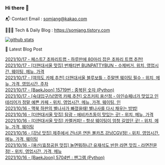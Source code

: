 ### Hi there 👋

📬  Contact Email : somjang@kakao.com

👨🏻‍💻  Tech & Daily Blog : https://somjang.tistory.com

[![github stats](https://github-readme-stats.vercel.app/api?username=SOMJANG&show_icons=true&hide_border=False)](https://somjang.tistory.com)

🤩 Latest Blog Post

[2021/10/17 - 페스트7 초파리트랩 - 하루만에 80마리 잡은 초파리 트랩 추천!](https://somjang.tistory.com/entry/%ED%8E%98%EC%8A%A4%ED%8A%B87-%EC%B4%88%ED%8C%8C%EB%A6%AC%ED%8A%B8%EB%9E%A9-%ED%95%98%EB%A3%A8%EB%A7%8C%EC%97%90-80%EB%A7%88%EB%A6%AC-%EC%9E%A1%EC%9D%80-%EC%B4%88%ED%8C%8C%EB%A6%AC-%ED%8A%B8%EB%9E%A9-%EC%B6%94%EC%B2%9C) <br>
[2021/10/17 - [더현대서울 맛집] 번패티번 BUNPATTYBUN - 수제버거, 위치, 영업시간, 웨이팅, 메뉴, 가격](https://somjang.tistory.com/entry/%EB%8D%94%ED%98%84%EB%8C%80%EC%84%9C%EC%9A%B8-%EB%A7%9B%EC%A7%91-%EB%B2%88%ED%8C%A8%ED%8B%B0%EB%B2%88-BUNPATTYBUN-%EC%88%98%EC%A0%9C%EB%B2%84%EA%B1%B0-%EC%9C%84%EC%B9%98-%EC%98%81%EC%97%85%EC%8B%9C%EA%B0%84-%EC%9B%A8%EC%9D%B4%ED%8C%85-%EB%A9%94%EB%89%B4-%EA%B0%80%EA%B2%A9) <br>
[2021/10/17 - [여의도 카페 추천] 더현대서울 블루보틀 - 주말엔 웨이팅 필수 - 위치, 메뉴, 가격, 영업시간, 주차](https://somjang.tistory.com/entry/%EC%97%AC%EC%9D%98%EB%8F%84-%EC%B9%B4%ED%8E%98-%EC%B6%94%EC%B2%9C-%EB%8D%94%ED%98%84%EB%8C%80%EC%84%9C%EC%9A%B8-%EB%B8%94%EB%A3%A8%EB%B3%B4%ED%8B%80-%EC%A3%BC%EB%A7%90%EC%97%94-%EC%9B%A8%EC%9D%B4%ED%8C%85-%ED%95%84%EC%88%98-%EC%9C%84%EC%B9%98-%EB%A9%94%EB%89%B4-%EA%B0%80%EA%B2%A9-%EC%98%81%EC%97%85%EC%8B%9C%EA%B0%84-%EC%A3%BC%EC%B0%A8) <br>
[2021/10/17 - [BaekJoon] 15719번 : 중복된 숫자 (Python)](https://somjang.tistory.com/entry/BaekJoon-15719%EB%B2%88-%EC%A4%91%EB%B3%B5%EB%90%9C-%EC%88%AB%EC%9E%90-Python) <br>
[2021/10/17 - [숙대입구/남영역 카페 추천] 오츠커피 용산점 - 아인슈페너가 맛있고 인테리어가 정말 예쁜 카페 - 위치, 영업시간, 메뉴, 가격, 웨이팅, 인](https://somjang.tistory.com/entry/%EC%88%99%EB%8C%80%EC%9E%85%EA%B5%AC%EB%82%A8%EC%98%81%EC%97%AD-%EC%B9%B4%ED%8E%98-%EC%B6%94%EC%B2%9C-%EC%98%A4%EC%B8%A0%EC%BB%A4%ED%94%BC-%EC%9A%A9%EC%82%B0%EC%A0%90-%EC%95%84%EC%9D%B8%EC%8A%88%ED%8E%98%EB%84%88%EA%B0%80-%EB%A7%9B%EC%9E%88%EA%B3%A0-%EC%9D%B8%ED%85%8C%EB%A6%AC%EC%96%B4%EA%B0%80-%EC%A0%95%EB%A7%90-%EC%98%88%EC%81%9C-%EC%B9%B4%ED%8E%98-%EC%9C%84%EC%B9%98-%EC%98%81%EC%97%85%EC%8B%9C%EA%B0%84-%EB%A9%94%EB%89%B4-%EA%B0%80%EA%B2%A9-%EC%9B%A8%EC%9D%B4%ED%8C%85-%EC%9D%B8) <br>
[2021/10/16 - 맥북 하판의 별나사가 빠졌을때! 별나사를 다시 채우는 방법!](https://somjang.tistory.com/entry/%EB%A7%A5%EB%B6%81-%ED%95%98%ED%8C%90%EC%9D%98-%EB%B3%84%EB%82%98%EC%82%AC%EA%B0%80-%EB%B9%A0%EC%A1%8C%EC%9D%84%EB%95%8C-%EB%B3%84%EB%82%98%EC%82%AC%EB%A5%BC-%EB%8B%A4%EC%8B%9C-%EC%B1%84%EC%9A%B0%EB%8A%94-%EB%B0%A9%EB%B2%95) <br>
[2021/10/16 - [더현대서울 맛집] 탐광 - 에비카츠동이 맛있는 곳! - 위치, 메뉴, 가격](https://somjang.tistory.com/entry/%EB%8D%94%ED%98%84%EB%8C%80%EC%84%9C%EC%9A%B8-%EB%A7%9B%EC%A7%91-%ED%83%90%EA%B4%91-%EC%97%90%EB%B9%84%EC%B9%B4%EC%B8%A0%EB%8F%99%EC%9D%B4-%EB%A7%9B%EC%9E%88%EB%8A%94-%EA%B3%B3-%EC%9C%84%EC%B9%98-%EB%A9%94%EB%89%B4-%EA%B0%80%EA%B2%A9) <br>
[2021/10/16 - [더현대서울 맛집] 카멜커피! - 항상 웨이팅이 엄청 길었던 곳! - 위치, 메뉴, 가격, 웨이팅](https://somjang.tistory.com/entry/%EB%8D%94%ED%98%84%EB%8C%80%EC%84%9C%EC%9A%B8-%EB%A7%9B%EC%A7%91-%EC%B9%B4%EB%A9%9C%EC%BB%A4%ED%94%BC-%ED%95%AD%EC%83%81-%EC%9B%A8%EC%9D%B4%ED%8C%85%EC%9D%B4-%EC%97%84%EC%B2%AD-%EA%B8%B8%EC%97%88%EB%8D%98-%EA%B3%B3-%EC%9C%84%EC%B9%98-%EB%A9%94%EB%89%B4-%EA%B0%80%EA%B2%A9-%EC%9B%A8%EC%9D%B4%ED%8C%85) <br>
[2021/10/16 - [강남 맛집] 제주에서 건너온 연돈 볼카츠 강남CGV점! - 위치, 영업시간, 메뉴, 가격, 웨이팅](https://somjang.tistory.com/entry/%EA%B0%95%EB%82%A8-%EB%A7%9B%EC%A7%91-%EC%A0%9C%EC%A3%BC%EC%97%90%EC%84%9C-%EA%B1%B4%EB%84%88%EC%98%A8-%EC%97%B0%EB%8F%88-%EB%B3%BC%EC%B9%B4%EC%B8%A0-%EA%B0%95%EB%82%A8CGV%EC%A0%90-%EC%9C%84%EC%B9%98-%EC%98%81%EC%97%85%EC%8B%9C%EA%B0%84-%EB%A9%94%EB%89%B4-%EA%B0%80%EA%B2%A9-%EC%9B%A8%EC%9D%B4%ED%8C%85) <br>
[2021/10/16 - [용산/효창공원 맛집] 놀면뭐하니? 유재석도 반한 라면 맛집 - 라면전문점! - 위치, 영업시간, 가격, 메뉴](https://somjang.tistory.com/entry/%EC%9A%A9%EC%82%B0%ED%9A%A8%EC%B0%BD%EA%B3%B5%EC%9B%90-%EB%A7%9B%EC%A7%91-%EB%86%80%EB%A9%B4%EB%AD%90%ED%95%98%EB%8B%88-%EC%9C%A0%EC%9E%AC%EC%84%9D%EB%8F%84-%EB%B0%98%ED%95%9C-%EB%9D%BC%EB%A9%B4-%EB%A7%9B%EC%A7%91-%EB%9D%BC%EB%A9%B4%EC%A0%84%EB%AC%B8%EC%A0%90-%EC%9C%84%EC%B9%98-%EA%B0%80%EA%B2%A9-%EB%A9%94%EB%89%B4) <br>
[2021/10/16 - [BaekJoon] 5704번 : 팬그램 (Python)](https://somjang.tistory.com/entry/BaekJoon-5704%EB%B2%88-%ED%8C%AC%EA%B7%B8%EB%9E%A8-Python) <br>
